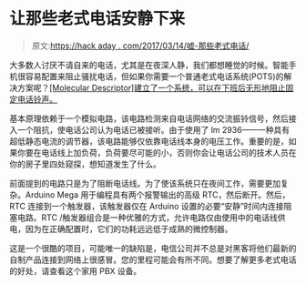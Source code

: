 # 让那些老式电话安静下来

> 原文:[https://hack aday . com/2017/03/14/嘘-那些老式电话/](https://hackaday.com/2017/03/14/hush-those-old-fashioned-phones/)

大多数人讨厌不请自来的电话，尤其是在夜深人静，我们都想睡觉的时候。智能手机很容易配置来阻止骚扰电话，但如果你需要一个普通老式电话系统(POTS)的解决方案呢？[[Molecular Descriptor]建立了一个系统，可以在下班后无形地阻止固定电话铃声。](http://www.instructables.com/id/Invisible-Killer-of-the-Phone-Ring/?ALLSTEPS)

基本原理依赖于一个模拟电路，该电路检测来自电话网络的交流振铃信号，然后接入一个阻抗，使电话公司认为电话已被接听。由于使用了 lm 2936——一种具有超低静态电流的调节器，该电路能够仅依靠电话线本身的电压工作。重要的是，如果你要在电话线上加负荷，负荷要尽可能的小，否则你会让电话公司的技术人员在你的房子里四处窥探，想知道发生了什么。

前面提到的电路只是为了阻断电话线。为了使该系统只在夜间工作，需要更加复杂。Arduino Mega 用于编程具有两个报警输出的高级 RTC，然后断开。然后，RTC 连接到一个触发器，该触发器仅在 Arduino 设置的必要“安静”时间内连接阻塞电路。RTC /触发器组合是一种优雅的方式，允许电路仅由使用中的电话线供电，因为在正确配置时，它们的功耗远远低于成熟的微控制器。

这是一个很酷的项目，可能唯一的缺陷是，电信公司并不总是对黑客将他们最新的自制产品连接到网络上很感冒。您的里程可能会有所不同。想要了解更多老式电话的好处，请查看这个家用 PBX 设备。